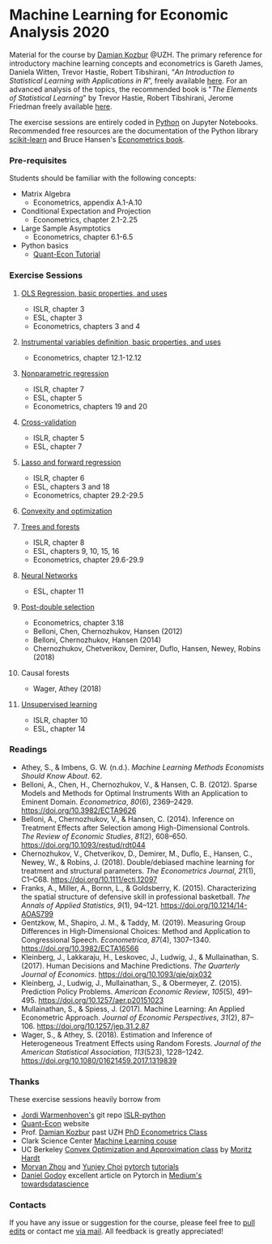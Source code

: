 # Machine Learning for Economic Analysis 2020

Material for the course by [Damian Kozbur](https://www.econ.uzh.ch/en/people/faculty/kozbur.html) @UZH. The primary reference for introductory machine learning concepts and econometrics is Gareth James, Daniela Witten, Trevor Hastie, Robert Tibshirani, “*An Introduction to Statistical Learning with Applications in R*”, freely available [here](https://faculty.marshall.usc.edu/gareth-james/ISL/ISLR%20Seventh%20Printing.pdf). For an advanced analysis of the topics, the recommended book is "*The Elements of Statistical Learning*" by Trevor Hastie, Robert Tibshirani, Jerome Friedman freely available [here](https://web.stanford.edu/~hastie/ElemStatLearn/).

The exercise sessions are entirely coded in [Python](https://www.python.org/downloads/) on Jupyter Notebooks. Recommended free resources are the documentation of the Python library [scikit-learn](https://scikit-learn.org/) and Bruce Hansen's [Econometrics book](https://www.ssc.wisc.edu/~bhansen/econometrics/). 



### Pre-requisites

Students should be familiar with the following concepts:

-  Matrix Algebra
	- Econometrics, appendix A.1-A.10
- Conditional Expectation and Projection
	- Econometrics, chapter 2.1-2.25
- Large Sample Asymptotics
	- Econometrics, chapter 6.1-6.5
-  Python basics
	- [Quant-Econ Tutorial](https://python.quantecon.org/index_learning_python.html)



### Exercise Sessions

1. [OLS Regression, basic properties, and uses](https://nbviewer.jupyter.org/github/matteocourthoud/Machine-Learning-for-Economic-Analysis-2020/blob/master/1_regression.ipynb)
	- ISLR, chapter 3
	- ESL, chapter 3
	- Econometrics, chapters 3 and 4

2. [Instrumental variables definition, basic properties, and uses](https://nbviewer.jupyter.org/github/matteocourthoud/Machine-Learning-for-Economic-Analysis-2020/blob/master/2_iv.ipynb)
	- Econometrics, chapter 12.1-12.12

3. [Nonparametric regression](https://nbviewer.jupyter.org/github/matteocourthoud/Machine-Learning-for-Economic-Analysis-2020/blob/master/3_nonparametric.ipynb)
	- ISLR, chapter 7
	- ESL, chapter 5
	- Econometrics, chapters 19 and 20

4. [Cross-validation](https://nbviewer.jupyter.org/github/matteocourthoud/Machine-Learning-for-Economic-Analysis-2020/blob/master/4_crossvalidation.ipynb)
	- ISLR, chapter 5
	- ESL, chapter 7

5. [Lasso and forward regression](https://nbviewer.jupyter.org/github/matteocourthoud/Machine-Learning-for-Economic-Analysis-2020/blob/master/4_regularization.ipynb)
	- ISLR, chapter 6
	- ESL, chapters 3 and 18
	- Econometrics, chapter 29.2-29.5

6. [Convexity and optimization](https://nbviewer.jupyter.org/github/matteocourthoud/Machine-Learning-for-Economic-Analysis-2020/blob/master/6_convexity.ipynb)

7. [Trees and forests](https://nbviewer.jupyter.org/github/matteocourthoud/Machine-Learning-for-Economic-Analysis-2020/blob/master/7_trees.ipynb)
	- ISLR, chapter 8
	- ESL, chapters 9, 10, 15, 16
	- Econometrics, chapter 29.6-29.9

8. [Neural Networks](https://nbviewer.jupyter.org/github/matteocourthoud/Machine-Learning-for-Economic-Analysis-2020/blob/master/8_neuralnets.ipynb)
	- ESL, chapter 11

9. [Post-double selection](https://nbviewer.jupyter.org/github/matteocourthoud/Machine-Learning-for-Economic-Analysis-2020/blob/master/9_postdoubleselection.ipynb)
  	- Econometrics, chapter 3.18
  	- Belloni, Chen, Chernozhukov, Hansen (2012)
  	- Belloni, Chernozhukov, Hansen (2014)
  	- Chernozhukov, Chetverikov, Demirer, Duflo, Hansen, Newey, Robins (2018)

10. Causal forests
  	- Wager, Athey (2018)

11. [Unsupervised learning](https://nbviewer.jupyter.org/github/matteocourthoud/Machine-Learning-for-Economic-Analysis-2020/blob/master/11_unsupervised.ipynb)
   	- ISLR, chapter 10
   	- ESL, chapter 14



### Readings

- Athey, S., & Imbens, G. W. (n.d.). *Machine Learning Methods Economists Should Know About*. 62.
- Belloni, A., Chen, H., Chernozhukov, V., & Hansen, C. B. (2012). Sparse Models and Methods for Optimal Instruments With an Application to Eminent Domain. *Econometrica*, *80*(6), 2369–2429. https://doi.org/10.3982/ECTA9626
- Belloni, A., Chernozhukov, V., & Hansen, C. (2014). Inference on Treatment Effects after Selection among High-Dimensional Controls. *The Review of Economic Studies*, *81*(2), 608–650. https://doi.org/10.1093/restud/rdt044
- Chernozhukov, V., Chetverikov, D., Demirer, M., Duflo, E., Hansen, C., Newey, W., & Robins, J. (2018). Double/debiased machine learning for treatment and structural parameters. *The Econometrics Journal*, *21*(1), C1–C68. https://doi.org/10.1111/ectj.12097
- Franks, A., Miller, A., Bornn, L., & Goldsberry, K. (2015). Characterizing the spatial structure of defensive skill in professional basketball. *The Annals of Applied Statistics*, *9*(1), 94–121. https://doi.org/10.1214/14-AOAS799
- Gentzkow, M., Shapiro, J. M., & Taddy, M. (2019). Measuring Group Differences in High‐Dimensional Choices: Method and Application to Congressional Speech. *Econometrica*, *87*(4), 1307–1340. https://doi.org/10.3982/ECTA16566
- Kleinberg, J., Lakkaraju, H., Leskovec, J., Ludwig, J., & Mullainathan, S. (2017). Human Decisions and Machine Predictions. *The Quarterly Journal of Economics*. https://doi.org/10.1093/qje/qjx032
- Kleinberg, J., Ludwig, J., Mullainathan, S., & Obermeyer, Z. (2015). Prediction Policy Problems. *American Economic Review*, *105*(5), 491–495. https://doi.org/10.1257/aer.p20151023
- Mullainathan, S., & Spiess, J. (2017). Machine Learning: An Applied Econometric Approach. *Journal of Economic Perspectives*, *31*(2), 87–106. https://doi.org/10.1257/jep.31.2.87
- Wager, S., & Athey, S. (2018). Estimation and Inference of Heterogeneous Treatment Effects using Random Forests. *Journal of the American Statistical Association*, *113*(523), 1228–1242. https://doi.org/10.1080/01621459.2017.1319839



### Thanks

These exercise sessions heavily borrow from

- [Jordi Warmenhoven's](https://github.com/JWarmenhoven) git repo [ISLR-python](https://github.com/JWarmenhoven/ISLR-python)
- [Quant-Econ](https://quantecon.org/python-lectures/) website
- Prof. [Damian Kozbur](https://www.econ.uzh.ch/en/people/faculty/kozbur.html) past UZH [PhD Econometrics Class](https://matteocourthoud.github.io/econometrics/)
- Clark Science Center [Machine Learning couse](http://www.science.smith.edu/~jcrouser/SDS293/)
- UC Berkeley [Convex Optimization and Approximation class](https://ee227c.github.io/) by [Moritz Hardt](http://mrtz.org/)
- [Morvan Zhou](https://github.com/MorvanZhou/) and [Yunjey Choi](https://github.com/yunjey/) [pytorch](https://github.com/MorvanZhou/PyTorch-Tutorial) [tutorials](https://github.com/yunjey/pytorch-tutorial)
- [Daniel Godoy](https://medium.com/@dvgodoy) excellent article on Pytorch in [Medium's towardsdatascience](https://towardsdatascience.com/understanding-pytorch-with-an-example-a-step-by-step-tutorial-81fc5f8c4e8e)



### Contacts

If you have any issue or suggestion for the course, please feel free to [pull edits](https://github.com/matteocourthoud/Machine-Learning-for-Economic-Analysis-2020/pulls) or contact me [via mail](mailto:matteo.courthoud@uzh.ch). All feedback is greatly appreciated!
